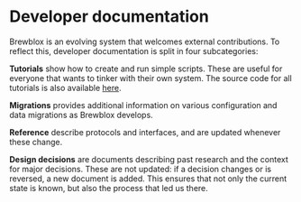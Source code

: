 # Developer documentation

Brewblox is an evolving system that welcomes external contributions.
To reflect this, developer documentation is split in four subcategories:

**Tutorials** show how to create and run simple scripts.
These are useful for everyone that wants to tinker with their own system.
The source code for all tutorials is also available [here](https://github.com/BrewBlox/brewblox-documentation/tree/develop/docs/dev/tutorials).

**Migrations** provides additional information on various configuration and data migrations as Brewblox develops.

**Reference** describe protocols and interfaces, and are updated whenever these change.

**Design decisions** are documents describing past research and the context for major decisions.
These are not updated: if a decision changes or is reversed, a new document is added.
This ensures that not only the current state is known, but also the process that led us there.
